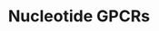 ---
annotations:
- id: PW:0000125
  parent: signaling pathway
  type: Pathway Ontology
  value: G protein mediated signaling pathway
authors:
- Nsalomonis
- MaintBot
- M.Ramirez
- Ddigles
- Egonw
description: ''
last-edited: 2013-10-25
organisms:
- Rattus norvegicus
redirect_from:
- /index.php/Pathway:WP502
- /instance/WP502
- /instance/WP502_rr72163
revision: r72163
schema-jsonld:
- '@context': https://schema.org/
  '@id': https://wikipathways.github.io/pathways/WP502.html
  '@type': Dataset
  creator:
    '@type': Organization
    name: WikiPathways
  description: ''
  keywords:
  - Adenine
  - Adenosine
  - Adora1
  - Adora2a
  - Adora2b
  - Adora3
  - Lpar4
  - Ltb4r
  - P2ry1
  - P2ry2
  - P2ry4
  - P2ry5
  - P2ry6
  license: CC0
  name: Nucleotide GPCRs
seo: CreativeWork
title: Nucleotide GPCRs
wpid: WP502
---